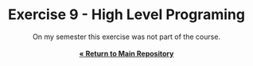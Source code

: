 <div align="center">
  <h1 align="center" style="border-bottom: none"><b>Exercise 9</b> - High Level Programing</h1>

  <p align="center">
    On my semester this exercise was not part of the course.
    <br>
    <br>
    <a href="https://github.com/ShayMorad/Nand2Tetris"><strong>« Return to Main Repository</strong></a>
    <br>
  </p>
</div>

<br>
